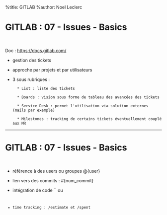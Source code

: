%title: GITLAB
%author: Noel Leclerc


# GITLAB : 07 - Issues - Basics


<br>

Doc : https://docs.gitlab.com/

* gestion des tickets

* approche par projets et par utilisateurs

* 3 sous rubriques :

		* List : liste des tickets

		* Boards : vision sous forme de tableau des avancées des tickets

		* Service Desk : permet l'utilisation via solution externes (mails par exemple)

		* Milestones : tracking de certains tickets éventuellement couplé aux MR

----------------------------------------------------------------------------------------------

# GITLAB : 07 - Issues - Basics

<br>

* référence à des users ou groupes @{user}

* lien vers des commits : #{num_commit}

* intégration de code `` ou <code>

* time tracking : /estimate et  /spent
  
